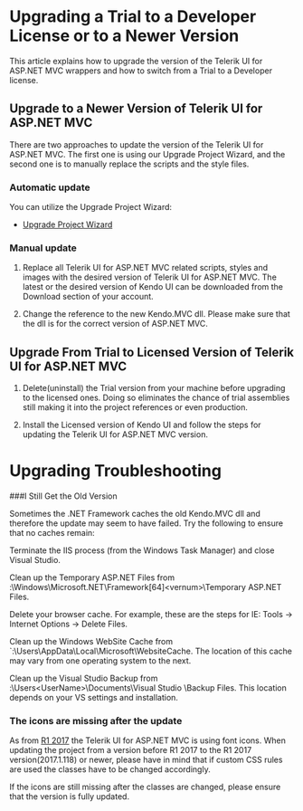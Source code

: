 # Upgrading a Trial to a Developer License or to a Newer Version

This article explains how to upgrade the version of the Telerik UI for ASP.NET MVC wrappers and how to switch from a Trial to a Developer license.

## Upgrade to a Newer Version of Telerik UI for ASP.NET MVC

There are two approaches to update the version of the Telerik UI for ASP.NET MVC. The first one is using our Upgrade Project Wizard, and the second one is to manually replace the scripts and the style files.

### Automatic update

You can utilize the Upgrade Project Wizard:

- [Upgrade Project Wizard](http://docs.telerik.com/aspnet-mvc/vs-integration/upgrade-wizard)

### Manual update

1) Replace all Telerik UI for ASP.NET MVC related scripts, styles and images with the desired version of Telerik UI for ASP.NET MVC. The latest or the desired version of Kendo UI can be downloaded from the Download section of your account.

2) Change the reference to the new Kendo.MVC dll. Please make sure that the dll is for the correct version of ASP.NET MVC.

## Upgrade From Trial to Licensed Version of Telerik UI for ASP.NET MVC

1) Delete(uninstall) the Trial version from your machine before upgrading to the licensed ones. Doing so eliminates the chance of trial assemblies still making it into the project references or even production.

2) Install the Licensed version of Kendo UI and follow the steps for updating the Telerik UI for ASP.NET MVC version.

# Upgrading Troubleshooting

###I Still Get the Old Version

Sometimes the .NET Framework caches the old Kendo.MVC dll and therefore the update may seem to have failed. Try the following to ensure that no caches remain:

Terminate the IIS process (from the Windows Task Manager) and close Visual Studio.

Clean up the Temporary ASP.NET Files from <sysdrive>:\Windows\Microsoft.NET\Framework[64]\<vernum>\Temporary ASP.NET Files.

Delete your browser cache. For example, these are the steps for IE: Tools -> Internet Options -> Delete Files.

Clean up the Windows WebSite Cache from `:\Users<UserName>\AppData\Local\Microsoft\WebsiteCache. The location of this cache may vary from one operating system to the next.

Clean up the Visual Studio Backup from <sysdrive>:\Users\<UserName>\Documents\Visual Studio <vsVersion>\Backup Files. This location depends on your VS settings and installation.

### The icons are missing after the update

As from [R1 2017](http://docs.telerik.com/kendo-ui/backwards-compatibility/2017-backward-compatibility#kendo-ui-2017-r1) the Telerik UI for ASP.NET MVC is using font icons. When updating the project from a version before R1 2017 to the R1 2017 version(2017.1.118) or newer, please have in mind that if custom CSS rules are used the classes have to be changed accordingly.

If the icons are still missing after the classes are changed, please ensure that the version is fully updated.